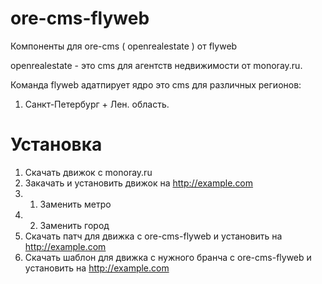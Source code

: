 ore-cms-flyweb
==============

Компоненты для ore-cms ( openrealestate ) от flyweb

openrealestate - это cms для агентств недвижимости от monoray.ru. 

Команда flyweb адатпирует ядро это cms для различных регионов:

1. Санкт-Петербург + Лен. область.

Установка
=========

1. Скачать движок с monoray.ru
2. Закачать и установить движок на http://example.com
2. 1. Заменить метро
2. 2. Заменить город
3. Скачать патч для движка с ore-cms-flyweb и установить на http://example.com
4. Скачать шаблон для движка с нужного бранча с ore-cms-flyweb и установить на http://example.com